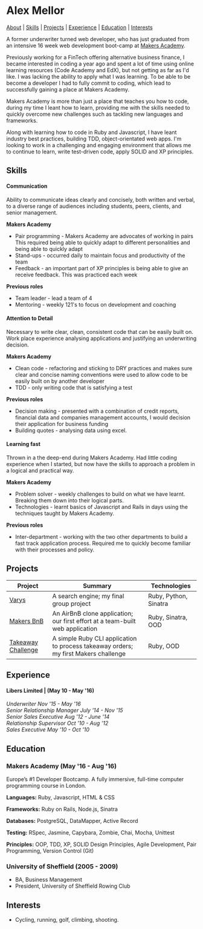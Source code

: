 # Alex Mellor

[About](#about) | [Skills](#skills) | [Projects](#projects) |
[Experience](#experience) | [Education](#education) |  [Interests](#interests)

A former underwriter turned web developer, who has just graduated from an intensive 16 week web development boot-camp at [Makers Academy](www.makersacademy.com/).

Previously working for a FinTech offering alternative business finance, I became interested in coding a year ago and spent a lot of time using online learning resources (Code Academy and EdX), but not getting as far as I'd like. I was lacking the ability to apply what I was learning. To be able to be become a developer I had to fully commit to coding, which lead to successfully gaining a place at Makers Academy.

Makers Academy is more than just a place that teaches you how to code, during my time I leant how to learn, providing me with the skills needed to quickly overcome new challenges such as tackling new languages and frameworks.

Along with learning how to code in Ruby and Javascript, I have leant industry best practices, building TDD, object-orientated web apps. I'm looking to work in a challenging and engaging environment that allows me to continue to learn, write test-driven code, apply SOLID and XP principles.

Skills
------
#### Communication
Ability to communicate ideas clearly and concisely, both written and verbal, to a diverse range of audiences including students, peers, clients, and senior management.

**Makers Academy**
* Pair programming - Makers Academy are advocates of working in pairs This required being able to quickly adapt to different personalities and being able to quickly adapt
* Stand-ups - occurred  daily to maintain focus and productivity of the team
* Feedback - an important part of XP principles is being able to give an receive feedback. This was practiced each week

**Previous roles**
* Team leader - lead a team of 4
* Mentoring - weekly 121's to focus on development and coaching

#### Attention to Detail
Necessary to write clear, clean, consistent code that can be easily built on. Work place experience analysing applications and justifying an underwriting decision.

**Makers Academy**
* Clean code - refactoring and sticking to DRY practices and makes sure clear and concise naming conventions were used to allow code to be easily built on by another developer
* TDD - only writing code that is satisfying a test

**Previous roles**
* Decision making - presented with a combination of credit reports, financial data and companies management accounts, I would decision their application for business funding
* Building quotes - analysing data using excel.


#### Learning fast
Thrown in a the deep-end during Makers Academy. Had little coding experience when I started, but now have the skills to approach a problem in a logical and practical way.

**Makers Academy**
* Problem solver - weekly challenges to build on what we have learnt. Breaking them down into their logical parts.
* Technologies - learnt basics of Javascript and Rails in days using the techniques taught by Makers Academy.

**Previous roles**
* Inter-department - working with the two other departments to build a fast track application process. Required me to quickly become familiar with their processes and policy.

Projects
-----
| Project | Summary | Technologies|
|---------------------------------------------------------------------------------------------------------------------------------|--------------------------------------------------------------------------------------------------|-------------------------------------------------------|
| [Varys](https://github.com/a-mellor/varys) | A search engine; my final group project  | Ruby, Python, Sinatra |
| [Makers BnB](https://github.com/a-mellor/MakersBnB) | An AirBnB clone application; our first effort at a team-built web application | Ruby, Sinatra, OOD |
| [Takeaway Challenge](https://github.com/a-mellor/takeaway-challenge) | A simple Ruby CLI application to process takeaway orders; my first Makers challenge | Ruby, OOD |

Experience
------
#### Libers Limited | (May 10 - May '16) <br>
*Underwriter Nov '15 - May '16<br>
Senior Relationship Manager July '14 - Nov '15<br>
Senior Sales Executive Aug '12 - June '14<br>
Relationship Supervisor Oct '10 - Aug '12<br>
Sales Executive May '10 - Oct '10*


Education
------
### Makers Academy (May '16 - Aug '16)
Europe’s #1 Developer Bootcamp. A fully immersive, full-time computer programming course in London.

**Languages:**
Ruby, Javascript, HTML & CSS

**Frameworks:**
Ruby on Rails, Node.js, Sinatra

**Databases:**
PostgreSQL, DataMapper, Active Record

**Testing:**
RSpec, Jasmine, Capybara, Zombie, Chai, Mocha, Unittest

**Principles:**
OOP, TDD, XP, SOLID Design Principles, Agile Development, Pair Programming, Version Control (Git)

### University of Sheffield (2005 - 2009)
* BA, Business Management
* President, University of Sheffield Rowing Club

Interests
-------
* Cycling, running, golf, climbing, shooting.
